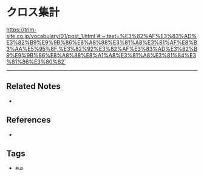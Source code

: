 # クロス集計
https://trim-site.co.jp/vocabulary/01/post_1.html`#:~:text=%E3%82%AF%E3%83%AD%E3%82%B9%E9%9B%86%E8%A8%88%E3%81%A8%E3%81%AF%E8%B3%AA%E5%95%8F,%E3%82%92%E3%82%AF%E3%83%AD%E3%82%B9%E9%9B%86%E8%A8%88%E8%A1%A8%E3%81%A8%E3%81%84%E3%81%86%E3%80%82`

---
## Related Notes
- 

## References
- 

## Tags
- `#ux` 